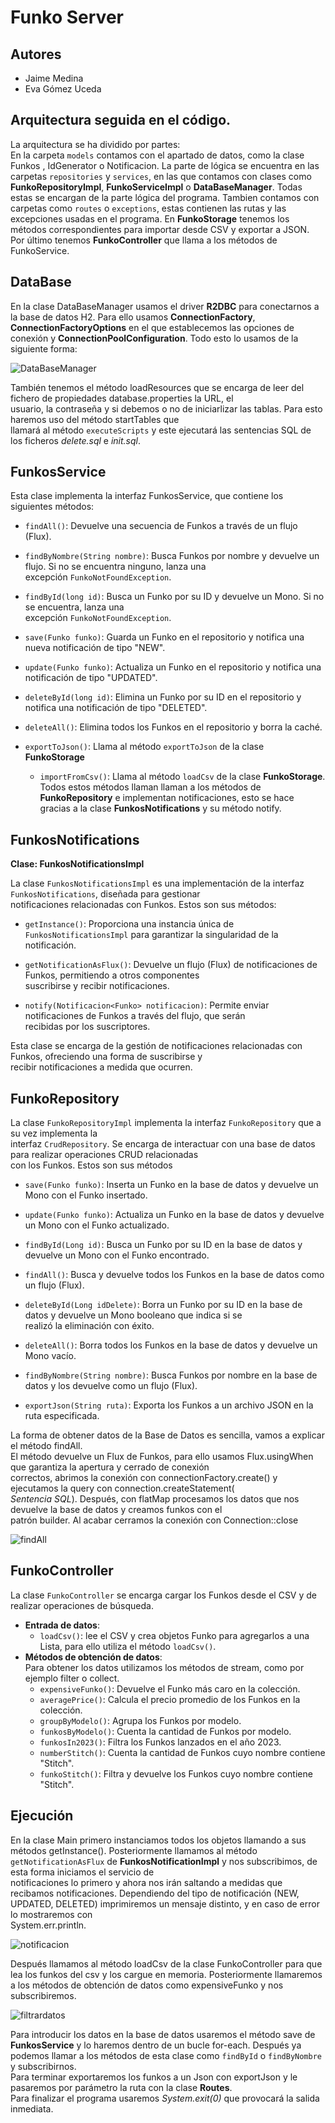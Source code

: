 
# Funko Server

## Autores

- Jaime Medina
- Eva Gómez Uceda

## Arquitectura seguida en el código.

La arquitectura se ha dividido por partes:  
En la carpeta `models` contamos con el apartado de datos, como la clase Funkos , IdGenerator o Notificacion. La parte de lógica se encuentra en las carpetas `repositories` y `services`, en las que contamos con clases como **FunkoRepositoryImpl**,  **FunkoServiceImpl** o **DataBaseManager**. Todas estas se encargan de la parte lógica del programa. Tambien contamos con carpetas como `routes` o `exceptions`, estas contienen las rutas y las excepciones usadas en el programa. En **FunkoStorage** tenemos los métodos correspondientes para importar desde CSV y exportar a JSON. Por último tenemos **FunkoController** que llama a los métodos de FunkoService.

## DataBase

En la clase DataBaseManager usamos el driver **R2DBC** para conectarnos a la base de datos H2. Para ello usamos **ConnectionFactory**, **ConnectionFactoryOptions** en el que establecemos las opciones de conexión y **ConnectionPoolConfiguration**. Todo esto lo usamos de la siguiente forma:

![DataBaseManager](./img/databasemanager.png)

También tenemos el método loadResources que se encarga de leer del fichero de propiedades database.properties la URL, el  
usuario, la contraseña y si debemos o no de iniciarlizar las tablas. Para esto haremos uso del método startTables que  
llamará al método `executeScripts` y este ejecutará las sentencias SQL de los ficheros *delete.sql* e *init.sql*.

## FunkosService

Esta clase implementa la interfaz FunkosService, que contiene los siguientes métodos:

- `findAll()`: Devuelve una secuencia de Funkos a través de un flujo (Flux).

- `findByNombre(String nombre)`: Busca Funkos por nombre y devuelve un flujo. Si no se encuentra ninguno, lanza una  
  excepción `FunkoNotFoundException`.

- `findById(long id)`: Busca un Funko por su ID y devuelve un Mono. Si no se encuentra, lanza una  
  excepción `FunkoNotFoundException`.

- `save(Funko funko)`: Guarda un Funko en el repositorio y notifica una nueva notificación de tipo "NEW".

- `update(Funko funko)`: Actualiza un Funko en el repositorio y notifica una notificación de tipo "UPDATED".

- `deleteById(long id)`: Elimina un Funko por su ID en el repositorio y notifica una notificación de tipo "DELETED".

- `deleteAll()`: Elimina todos los Funkos en el repositorio y borra la caché.
- `exportToJson()`: Llama al método `exportToJson` de la clase **FunkoStorage**
  - `importFromCsv()`: Llama al método `loadCsv` de la clase **FunkoStorage**.  
    Todos estos métodos llaman llaman a los métodos de **FunkoRepository** e implementan notificaciones, esto se hace  
    gracias a la clase **FunkosNotifications** y su método notify.

## FunkosNotifications

**Clase: FunkosNotificationsImpl**

La clase `FunkosNotificationsImpl` es una implementación de la interfaz `FunkosNotifications`, diseñada para gestionar  
notificaciones relacionadas con Funkos. Estos son sus métodos:

- `getInstance()`: Proporciona una instancia única de `FunkosNotificationsImpl` para garantizar la singularidad de la  
  notificación.

- `getNotificationAsFlux()`: Devuelve un flujo (Flux) de notificaciones de Funkos, permitiendo a otros componentes  
  suscribirse y recibir notificaciones.

- `notify(Notificacion<Funko> notificacion)`: Permite enviar notificaciones de Funkos a través del flujo, que serán  
  recibidas por los suscriptores.

Esta clase se encarga de la gestión de notificaciones relacionadas con Funkos, ofreciendo una forma de suscribirse y  
recibir notificaciones a medida que ocurren.

## FunkoRepository

La clase `FunkoRepositoryImpl` implementa la interfaz `FunkoRepository` que a su vez implementa la  
interfaz `CrudRepository`. Se encarga de interactuar con una base de datos para realizar operaciones CRUD relacionadas  
con los Funkos. Estos son sus métodos

- `save(Funko funko)`: Inserta un Funko en la base de datos y devuelve un Mono con el Funko insertado.

- `update(Funko funko)`: Actualiza un Funko en la base de datos y devuelve un Mono con el Funko actualizado.

- `findById(Long id)`: Busca un Funko por su ID en la base de datos y devuelve un Mono con el Funko encontrado.

- `findAll()`: Busca y devuelve todos los Funkos en la base de datos como un flujo (Flux).

- `deleteById(Long idDelete)`: Borra un Funko por su ID en la base de datos y devuelve un Mono booleano que indica si se  
  realizó la eliminación con éxito.

- `deleteAll()`: Borra todos los Funkos en la base de datos y devuelve un Mono vacío.

- `findByNombre(String nombre)`: Busca Funkos por nombre en la base de datos y los devuelve como un flujo (Flux).

- `exportJson(String ruta)`: Exporta los Funkos a un archivo JSON en la ruta especificada.

La forma de obtener datos de la Base de Datos es sencilla, vamos a explicar el método findAll.  
El método devuelve un Flux de Funkos, para ello usamos Flux.usingWhen que garantiza la apertura y cerrado de conexión  
correctos, abrimos la conexión con connectionFactory.create() y ejecutamos la query con connection.createStatement(  
*Sentencia SQL*). Después, con flatMap procesamos los datos que nos devuelve la base de datos y creamos funkos con el  
patrón builder. Al acabar cerramos la conexión con Connection::close

![findAll](./img/findAll.png)

## FunkoController

La clase `FunkoController` se encarga cargar los Funkos desde el CSV y de realizar operaciones de búsqueda.

- **Entrada de datos**:
  - `loadCsv()`: lee el CSV y crea objetos Funko para agregarlos a una Lista, para ello utiliza el método `loadCsv()`.
- **Métodos de obtención de datos**:  
  Para obtener los datos utilizamos los métodos de stream, como por ejemplo filter o collect.
  - `expensiveFunko()`: Devuelve el Funko más caro en la colección.
  - `averagePrice()`: Calcula el precio promedio de los Funkos en la colección.
  - `groupByModelo()`: Agrupa los Funkos por modelo.
  - `funkosByModelo()`: Cuenta la cantidad de Funkos por modelo.
  - `funkosIn2023()`: Filtra los Funkos lanzados en el año 2023.
  - `numberStitch()`: Cuenta la cantidad de Funkos cuyo nombre contiene "Stitch".
  - `funkoStitch()`: Filtra y devuelve los Funkos cuyo nombre contiene "Stitch".

## Ejecución

En la clase Main primero instanciamos todos los objetos llamando a sus métodos getInstance(). Posteriormente llamamos al método `getNotificationAsFlux` de **FunkosNotificationImpl** y nos subscribimos, de esta forma iniciamos el servicio de  
notificaciones lo primero y ahora nos irán saltando a medidas que recibamos notificaciones. Dependiendo del tipo de notificación (NEW, UPDATED, DELETED) imprimiremos un mensaje distinto, y en caso de error lo mostraremos con  
System.err.println.

![notificacion](./img/notificacion.png)

Después llamamos al método loadCsv de la clase FunkoController para que lea los funkos del csv y los cargue en memoria. Posteriormente llamaremos a los métodos de obtención de datos como expensiveFunko y nos subscribiremos.

![filtrardatos](./img/filtrarDatos.png)

Para introducir los datos en la base de datos usaremos el método save de **FunkosService** y lo haremos dentro de un bucle for-each. Después ya podemos llamar a los métodos de esta clase como `findById` o `findByNombre` y subscribirnos.  
Para terminar exportaremos los funkos a un Json con exportJson y le pasaremos por parámetro la ruta con la clase **Routes**.  
Para finalizar el programa usaremos *System.exit(0)* que provocará la salida inmediata.
